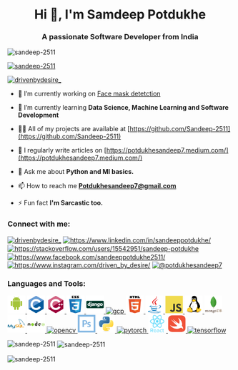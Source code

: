 <h1 align="center">Hi 👋, I'm Samdeep Potdukhe</h1>
<h3 align="center">A passionate Software Developer from India</h3>

<p align="left"> <img src="https://komarev.com/ghpvc/?username=sandeep-2511&label=Profile%20views&color=0e75b6&style=flat" alt="sandeep-2511" /> </p>

<p align="left"> <a href="https://github.com/ryo-ma/github-profile-trophy"><img src="https://github-profile-trophy.vercel.app/?username=sandeep-2511" alt="sandeep-2511" /></a> </p>

<p align="left"> <a href="https://twitter.com/drivenbydesire_" target="blank"><img src="https://img.shields.io/twitter/follow/drivenbydesire_?logo=twitter&style=for-the-badge" alt="drivenbydesire_" /></a> </p>

- 🔭 I’m currently working on [Face mask detetction](https://github.com/Sandeep-2511/Face-Mask-Detection)

- 🌱 I’m currently learning **Data Science, Machine Learning and Software Development**

- 👨‍💻 All of my projects are available at [https://github.com/Sandeep-2511](https://github.com/Sandeep-2511)

- 📝 I regularly write articles on [https://potdukhesandeep7.medium.com/](https://potdukhesandeep7.medium.com/)

- 💬 Ask me about **Python and Ml basics.**

- 📫 How to reach me **Potdukhesandeep7@gmail.com**

- ⚡ Fun fact **I'm Sarcastic too.**

<h3 align="left">Connect with me:</h3>
<p align="left">
<a href="https://twitter.com/drivenbydesire_" target="blank"><img align="center" src="https://raw.githubusercontent.com/rahuldkjain/github-profile-readme-generator/master/src/images/icons/Social/twitter.svg" alt="drivenbydesire_" height="30" width="40" /></a>
<a href="https://linkedin.com/in/https://www.linkedin.com/in/sandeeppotdukhe/" target="blank"><img align="center" src="https://raw.githubusercontent.com/rahuldkjain/github-profile-readme-generator/master/src/images/icons/Social/linked-in-alt.svg" alt="https://www.linkedin.com/in/sandeeppotdukhe/" height="30" width="40" /></a>
<a href="https://stackoverflow.com/users/https://stackoverflow.com/users/15542951/sandeep-potdukhe" target="blank"><img align="center" src="https://raw.githubusercontent.com/rahuldkjain/github-profile-readme-generator/master/src/images/icons/Social/stack-overflow.svg" alt="https://stackoverflow.com/users/15542951/sandeep-potdukhe" height="30" width="40" /></a>
<a href="https://fb.com/https://www.facebook.com/sandeeppotdukhe2511/" target="blank"><img align="center" src="https://raw.githubusercontent.com/rahuldkjain/github-profile-readme-generator/master/src/images/icons/Social/facebook.svg" alt="https://www.facebook.com/sandeeppotdukhe2511/" height="30" width="40" /></a>
<a href="https://instagram.com/https://www.instagram.com/driven_by_desire/" target="blank"><img align="center" src="https://raw.githubusercontent.com/rahuldkjain/github-profile-readme-generator/master/src/images/icons/Social/instagram.svg" alt="https://www.instagram.com/driven_by_desire/" height="30" width="40" /></a>
<a href="https://medium.com/@potdukhesandeep7" target="blank"><img align="center" src="https://raw.githubusercontent.com/rahuldkjain/github-profile-readme-generator/master/src/images/icons/Social/medium.svg" alt="@potdukhesandeep7" height="30" width="40" /></a>
</p>

<h3 align="left">Languages and Tools:</h3>
<p align="left"> <a href="https://developer.android.com" target="_blank"> <img src="https://raw.githubusercontent.com/devicons/devicon/master/icons/android/android-original-wordmark.svg" alt="android" width="40" height="40"/> </a> <a href="https://www.cprogramming.com/" target="_blank"> <img src="https://raw.githubusercontent.com/devicons/devicon/master/icons/c/c-original.svg" alt="c" width="40" height="40"/> </a> <a href="https://www.w3schools.com/cpp/" target="_blank"> <img src="https://raw.githubusercontent.com/devicons/devicon/master/icons/cplusplus/cplusplus-original.svg" alt="cplusplus" width="40" height="40"/> </a> <a href="https://www.w3schools.com/css/" target="_blank"> <img src="https://raw.githubusercontent.com/devicons/devicon/master/icons/css3/css3-original-wordmark.svg" alt="css3" width="40" height="40"/> </a> <a href="https://www.djangoproject.com/" target="_blank"> <img src="https://raw.githubusercontent.com/devicons/devicon/master/icons/django/django-original.svg" alt="django" width="40" height="40"/> </a> <a href="https://cloud.google.com" target="_blank"> <img src="https://www.vectorlogo.zone/logos/google_cloud/google_cloud-icon.svg" alt="gcp" width="40" height="40"/> </a> <a href="https://www.w3.org/html/" target="_blank"> <img src="https://raw.githubusercontent.com/devicons/devicon/master/icons/html5/html5-original-wordmark.svg" alt="html5" width="40" height="40"/> </a> <a href="https://www.java.com" target="_blank"> <img src="https://raw.githubusercontent.com/devicons/devicon/master/icons/java/java-original.svg" alt="java" width="40" height="40"/> </a> <a href="https://developer.mozilla.org/en-US/docs/Web/JavaScript" target="_blank"> <img src="https://raw.githubusercontent.com/devicons/devicon/master/icons/javascript/javascript-original.svg" alt="javascript" width="40" height="40"/> </a> <a href="https://www.linux.org/" target="_blank"> <img src="https://raw.githubusercontent.com/devicons/devicon/master/icons/linux/linux-original.svg" alt="linux" width="40" height="40"/> </a> <a href="https://www.mongodb.com/" target="_blank"> <img src="https://raw.githubusercontent.com/devicons/devicon/master/icons/mongodb/mongodb-original-wordmark.svg" alt="mongodb" width="40" height="40"/> </a> <a href="https://www.mysql.com/" target="_blank"> <img src="https://raw.githubusercontent.com/devicons/devicon/master/icons/mysql/mysql-original-wordmark.svg" alt="mysql" width="40" height="40"/> </a> <a href="https://nodejs.org" target="_blank"> <img src="https://raw.githubusercontent.com/devicons/devicon/master/icons/nodejs/nodejs-original-wordmark.svg" alt="nodejs" width="40" height="40"/> </a> <a href="https://opencv.org/" target="_blank"> <img src="https://www.vectorlogo.zone/logos/opencv/opencv-icon.svg" alt="opencv" width="40" height="40"/> </a> <a href="https://www.photoshop.com/en" target="_blank"> <img src="https://raw.githubusercontent.com/devicons/devicon/master/icons/photoshop/photoshop-line.svg" alt="photoshop" width="40" height="40"/> </a> <a href="https://www.python.org" target="_blank"> <img src="https://raw.githubusercontent.com/devicons/devicon/master/icons/python/python-original.svg" alt="python" width="40" height="40"/> </a> <a href="https://pytorch.org/" target="_blank"> <img src="https://www.vectorlogo.zone/logos/pytorch/pytorch-icon.svg" alt="pytorch" width="40" height="40"/> </a> <a href="https://reactjs.org/" target="_blank"> <img src="https://raw.githubusercontent.com/devicons/devicon/master/icons/react/react-original-wordmark.svg" alt="react" width="40" height="40"/> </a> <a href="https://developer.apple.com/swift/" target="_blank"> <img src="https://raw.githubusercontent.com/devicons/devicon/master/icons/swift/swift-original.svg" alt="swift" width="40" height="40"/> </a> <a href="https://www.tensorflow.org" target="_blank"> <img src="https://www.vectorlogo.zone/logos/tensorflow/tensorflow-icon.svg" alt="tensorflow" width="40" height="40"/> </a> </p>

<p><img align="left" src="https://github-readme-stats.vercel.app/api/top-langs?username=sandeep-2511&show_icons=true&locale=en&layout=compact" alt="sandeep-2511" /></p>

<p>&nbsp;<img align="center" src="https://github-readme-stats.vercel.app/api?username=sandeep-2511&show_icons=true&locale=en" alt="sandeep-2511" /></p>

<p><img align="center" src="https://github-readme-streak-stats.herokuapp.com/?user=sandeep-2511&" alt="sandeep-2511" /></p>
